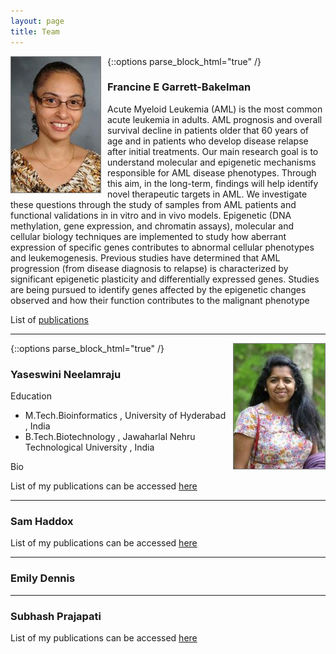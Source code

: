```yaml
---
layout: page
title: Team
---
```


<div style="float:left; text-align:center; margin-right:10px;">
<img src="images/FGB.png" style="border: 1px solid #777777">
</div>
{::options parse_block_html="true" /}

### Francine E Garrett-Bakelman

Acute Myeloid Leukemia (AML) is the most common acute leukemia in adults. AML prognosis and overall survival decline in patients older that 60 years of age and in patients who develop disease relapse after initial treatments. Our main research goal is to understand molecular and epigenetic mechanisms responsible for AML disease phenotypes. Through this aim, in the long-term, findings will help identify novel therapeutic targets in AML. We investigate these questions through the study of samples from AML patients and functional validations in in vitro and in vivo models. Epigenetic (DNA methylation, gene expression, and chromatin assays), molecular and cellular biology techniques are implemented to study how aberrant expression of specific genes contributes to abnormal cellular phenotypes and leukemogenesis. Previous studies have determined that AML progression (from disease diagnosis to relapse) is characterized by significant epigenetic plasticity and differentially expressed genes. Studies are being pursued to identify genes affected by the epigenetic changes observed and how their function contributes to the malignant phenotype

List of [publications][FGB_pubmed]

----

<div style="float:right; text-align:center; margin-left:10px;">
<img src="images/YN.jpg" style="border: 1px solid #777777">
</div>
{::options parse_block_html="true" /}

### Yaseswini Neelamraju

Education

- M.Tech.Bioinformatics , University of Hyderabad , India
- B.Tech.Biotechnology , Jawaharlal Nehru Technological University , India

Bio

List of my publications can be accessed [here][YN_pubmed]

----

### Sam Haddox


List of my publications can be accessed [here][SH_pubmed]

----

### Emily Dennis

----

### Subhash Prajapati

List of my publications can be accessed [here][SP_pubmed]


<!-- Pubmed Links in alphabetical order -->
[FGB_pubmed]: https://www.ncbi.nlm.nih.gov/pubmed/?term=garrett-bakelman%2C+francine
[SH_pubmed]: https://www.ncbi.nlm.nih.gov/pubmed/?term=haddox%2C+sam
[SP_pubmed]: https://www.ncbi.nlm.nih.gov/pubmed/?term=prajapati%2C+subhash
[YN_pubmed]: https://www.ncbi.nlm.nih.gov/pubmed/?term=neelamraju%2C+yaseswini



